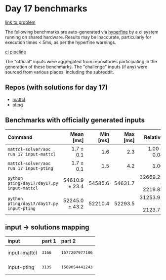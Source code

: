 # Day 17 benchmarks

[link to problem](http://adventofcode.com/2022/day/17)

The following benchmarks are auto-generated via [hyperfine](https://github.com/sharkdp/hyperfine) by a ci system running on shared hardware. Results may be inaccurate, particularly for execution times < 5ms, as per the hyperfine warnings.

[ci pipeline](http://ci.papercode.net:8080/teams/aoc2022/pipelines/aoc-compare-2022)

The "official" inputs were aggregated from repositories participating in the generation of these benchmarks. The "challenge" inputs (if any) were sourced from various places, including the subreddit.

## Repos (with solutions for day 17)


- [mattcl](https://github.com/mattcl/aoc2022)
- [pting](https://github.com/pting/aoc2022)

## Benchmarks with officially generated inputs
| Command | Mean [ms] | Min [ms] | Max [ms] | Relative |
|:---|---:|---:|---:|---:|
| `mattcl-solver/aoc run 17 input-mattcl` | 1.7 ± 0.1 | 1.6 | 2.3 | 1.00 ± 0.08 |
| `mattcl-solver/aoc run 17 input-pting` | 1.7 ± 0.1 | 1.5 | 4.2 | 1.00 |
| `python pting/day17/day17.py input-mattcl` | 54610.9 ± 23.4 | 54585.6 | 54631.7 | 32669.25 ± 2219.83 |
| `python pting/day17/day17.py input-pting` | 52245.0 ± 43.2 | 52210.4 | 52293.5 | 31253.91 ± 2123.77 |

## input -> solutions mapping
|input|part 1|part 2|
|:---|:---|:---|
|input-mattcl|<pre>3166</pre>|<pre>1577207977186</pre>|
|input-pting|<pre>3135</pre>|<pre>1569054441243</pre>|
